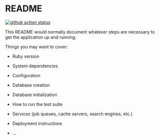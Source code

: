 # README

[![github action status](https://github.com/corsicanec82/repl/workflows/CI/badge.svg)](https://github.com/corsicanec82/repl/actions)

This README would normally document whatever steps are necessary to get the
application up and running.

Things you may want to cover:

* Ruby version

* System dependencies

* Configuration

* Database creation

* Database initialization

* How to run the test suite

* Services (job queues, cache servers, search engines, etc.)

* Deployment instructions

* ...
